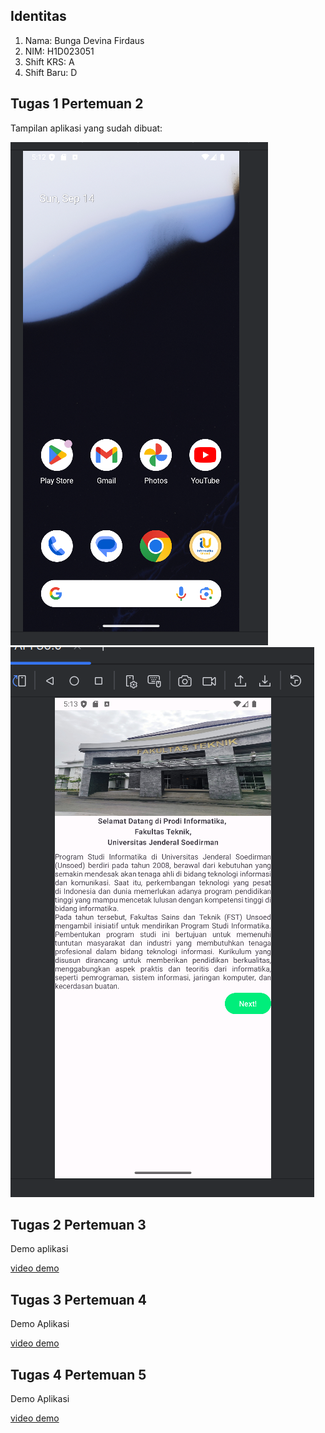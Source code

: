 ## Identitas
1. Nama: Bunga Devina Firdaus  
2. NIM: H1D023051  
3. Shift KRS: A  
4. Shift Baru: D  

## Tugas 1 Pertemuan 2
Tampilan aplikasi yang sudah dibuat:  

![Tampilan 1](tampilan1.png)  
![Tampilan 2](tampilan2.png)

## Tugas 2 Pertemuan 3
Demo aplikasi

[video demo](https://github.com/user-attachments/assets/07fb64e1-2750-4de2-a6f7-cfb2fa81a9f7)

## Tugas 3 Pertemuan 4
Demo Aplikasi

[video demo](https://github.com/user-attachments/assets/63ea3aa4-6939-4cf2-b41a-c56b0c55df59)

## Tugas 4 Pertemuan 5
Demo Aplikasi

[video demo](https://github.com/user-attachments/assets/cc594727-d428-4c0b-b696-69d8a19519a1)


